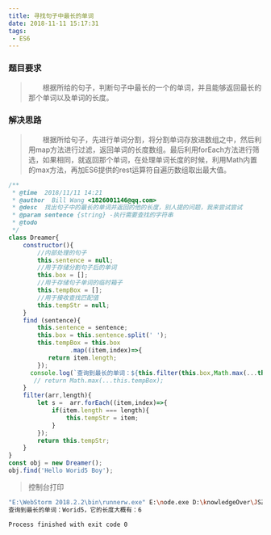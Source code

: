 ```yaml
---
title: 寻找句子中最长的单词
date: 2018-11-11 15:17:31
tags:
 - ES6
---
```


### 题目要求

>&emsp;&emsp;根据所给的句子，判断句子中最长的一个的单词，并且能够返回最长的那个单词以及单词的长度。

### 解决思路

>&emsp;&emsp;根据所给句子，先进行单词分割，将分割单词存放进数组之中，然后利用map方法进行过滤，返回单词的长度数组。最后利用forEach方法进行筛选，如果相同，就返回那个单词，在处理单词长度的时候，利用Math内置的max方法，再加ES6提供的rest运算符自遍历数组取出最大值。

```JavaScript
/**
 * @time  2018/11/11 14:21
 * @author  Bill Wang <1826001146@qq.com>
 * @desc  找出句子中的最长的单词并返回的他的长度，别人提的问题，我来尝试尝试
 * @param sentence {string} -执行需要查找的字符串
 * @todo
 */
class Dreamer{
    constructor(){
        //内部处理的句子
        this.sentence = null;
        //用于存储分割句子后的单词
        this.box = [];
        //用于存储句子单词的临时箱子
        this.tempBox = [];
        //用于接收查找匹配值
        this.tempStr = null;
    }
    find (sentence){
        this.sentence = sentence;
        this.box = this.sentence.split(' ');
        this.tempBox = this.box
                 .map((item,index)=>{
           return item.length;
        });
      console.log(`查询到最长的单词：${this.filter(this.box,Math.max(...this.tempBox))}，它的长度大概有：${Math.max(...this.tempBox)}`);
       // return Math.max(...this.tempBox);
    }
    filter(arr,length){
        let s =  arr.forEach((item,index)=>{
            if(item.length === length){
                this.tempStr = item;
            }
        });
        return this.tempStr;
    }
}
const obj = new Dreamer();
obj.find('Hello Worid5 Boy');
```

>控制台打印

```bash
"E:\WebStorm 2018.2.2\bin\runnerw.exe" E:\node.exe D:\knowledgeOver\JS高级复习\找出句子中最长的单词.js
查询到最长的单词：Worid5，它的长度大概有：6

Process finished with exit code 0
```
